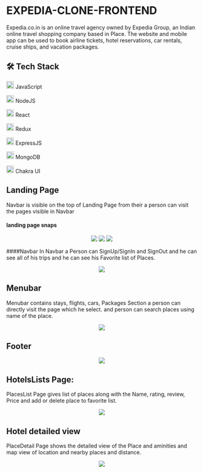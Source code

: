 
# EXPEDIA-CLONE-FRONTEND

Expedia.co.in is an online travel agency owned by Expedia Group, an Indian online travel shopping company based in Place. The website and mobile app can be used to book airline tickets, hotel reservations, car rentals, cruise ships, and vacation packages.

## 🛠 Tech Stack
<img src="https://cdn-icons-png.flaticon.com/512/1199/1199124.png" width=20/> JavaScript

<img src="https://cdn-icons-png.flaticon.com/512/919/919825.png" width=20/> NodeJS

<img src="https://cdn-icons-png.flaticon.com/512/1126/1126012.png" width=20/> React

<img src="https://cdn-icons-png.flaticon.com/512/1125/1125259.png" width=20/> Redux

<img src="https://w7.pngwing.com/pngs/925/447/png-transparent-express-js-node-js-javascript-mongodb-node-js-text-trademark-logo-thumbnail.png" width=20/> ExpressJS

<img src="https://imgs.search.brave.com/twNPzAinl9qO4U8URFZBWpC1Dhld-pFLviROBcxcH3E/rs:fit:561:225:1/g:ce/aHR0cHM6Ly90c2Ux/Lm1tLmJpbmcubmV0/L3RoP2lkPU9JUC44/VDRoZHZEY2lCSk4w/QWZiZnh5a193SGFH/USZwaWQ9QXBp" width=20/> MongoDB


<img src="https://imgs.search.brave.com/TdMohCF5jDPE3Qgo94uj5PLnYQRKcFaGq4uklYKnKRI/rs:fit:200:225:1/g:ce/aHR0cHM6Ly90c2Uz/Lm1tLmJpbmcubmV0/L3RoP2lkPU9JUC5s/UmIwN04zNGhjc05L/dWZ4VldrRm9BQUFB/QSZwaWQ9QXBp" width=20/> Chakra UI



## Landing Page
Navbar is visible on the top of Landing Page from their a person can visit the pages visible in Navbar 

#### landing page snaps
<p align="center"> 
    <img src="https://user-images.githubusercontent.com/87975437/174444023-3cad62bb-d927-4707-8047-00997d86a1bc.png"/>
  <img src="https://user-images.githubusercontent.com/87975437/174444032-b9644da3-7108-43a8-b65a-336fa8d02b9e.png"/>
   <img src="https://user-images.githubusercontent.com/87975437/174444035-3e47cb8e-8d1f-49dd-b7ab-fc83198704cc.png"
</p>
    
####Navbar
In Navbar a Person can SignUp/SignIn and SignOut and he can see all of his trips and he can see his Favorite list of Places.
<p align="center"> 
    <img src="https://user-images.githubusercontent.com/96103433/161424845-4a8536a8-611d-4edb-8c4f-8f9ecd13c48c.PNG"/>
</p>

## Menubar
Menubar contains stays, flights, cars, Packages Section a person can directly visit the page which he select. and person can search places using name of the place.
<p align="center"> 
    <img src="https://user-images.githubusercontent.com/87975437/174444436-0b4ed21b-493c-4750-9a2a-26e3b3d8a4a1.png"/>
</p>



## Footer
<p align="center"> 
    <img src="https://user-images.githubusercontent.com/96103433/161424865-08b421f2-76ee-4064-9e9e-d79c2efbd6d1.PNG"/>
</p>



## HotelsLists Page:

PlacesList Page gives list of places along with the Name, rating, review, Price and add or delete place to favorite list.
<p align="center"> 
   <img src="https://user-images.githubusercontent.com/87975437/174444992-393a8ddd-a987-4458-ab01-ab5b8a3eef69.png"/>

</p>


## Hotel detailed view
PlaceDetail Page shows the detailed view of the Place and aminities and map view of location and nearby places and distance. 
<p align="center"> 
    <img src="https://user-images.githubusercontent.com/87975437/174444782-83087583-95b0-4fd2-9564-a376f250cf58.png"/>
</p>

